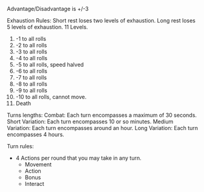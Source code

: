 Advantage/Disadvantage is +/-3

Exhaustion Rules:
Short rest loses two levels of exhaustion. Long rest loses 5 levels of exhaustion.
11 Levels.
1. -1 to all rolls
2. -2 to all rolls
3. -3 to all rolls
4. -4 to all rolls
5. -5 to all rolls, speed halved
6. -6 to all rolls
7. -7 to all rolls
8. -8 to all rolls
9. -9 to all rolls
10. -10 to all rolls, cannot move.
11. Death

Turns lengths:
Combat: Each turn encompasses a maximum of 30 seconds.
Short Variation: Each turn encompasses 10 or so minutes.
Medium Variation: Each turn encompasses around an hour.
Long Variation: Each turn encompasses 4 hours.

Turn rules:
 - 4 Actions per round that you may take in any turn.
   - Movement
   - Action
   - Bonus
   - Interact
